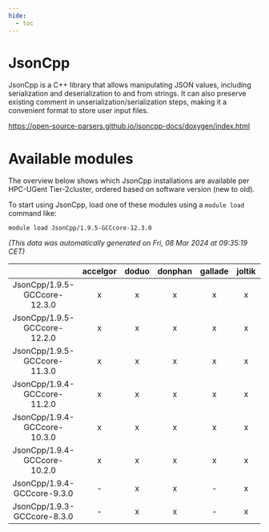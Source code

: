 ```yaml
---
hide:
  - toc
---
```


JsonCpp
=======


JsonCpp is a C++ library that allows manipulating JSON values, including serialization and deserialization to and from strings. It can also preserve existing comment in unserialization/serialization steps, making it a convenient format to store user input files.

https://open-source-parsers.github.io/jsoncpp-docs/doxygen/index.html
# Available modules


The overview below shows which JsonCpp installations are available per HPC-UGent Tier-2cluster, ordered based on software version (new to old).

To start using JsonCpp, load one of these modules using a `module load` command like:

```shell
module load JsonCpp/1.9.5-GCCcore-12.3.0
```

*(This data was automatically generated on Fri, 08 Mar 2024 at 09:35:19 CET)*  

| |accelgor|doduo|donphan|gallade|joltik|skitty|
| :---: | :---: | :---: | :---: | :---: | :---: | :---: |
|JsonCpp/1.9.5-GCCcore-12.3.0|x|x|x|x|x|x|
|JsonCpp/1.9.5-GCCcore-12.2.0|x|x|x|x|x|x|
|JsonCpp/1.9.5-GCCcore-11.3.0|x|x|x|x|x|x|
|JsonCpp/1.9.4-GCCcore-11.2.0|x|x|x|x|x|x|
|JsonCpp/1.9.4-GCCcore-10.3.0|x|x|x|x|x|x|
|JsonCpp/1.9.4-GCCcore-10.2.0|x|x|x|x|x|x|
|JsonCpp/1.9.4-GCCcore-9.3.0|-|x|x|-|x|x|
|JsonCpp/1.9.3-GCCcore-8.3.0|-|x|x|-|x|x|
